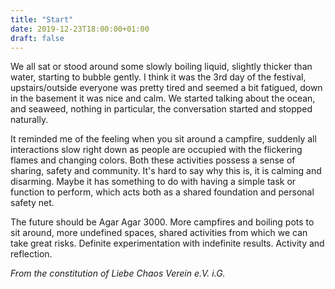 ```yaml
---
title: "Start"
date: 2019-12-23T18:00:00+01:00
draft: false
---
```

We all sat or stood around some slowly boiling liquid, slightly thicker than water, starting to bubble gently. I think it was the 3rd day of the festival, upstairs/outside everyone was pretty tired and seemed a bit fatigued, down in the basement it was nice and calm. We started talking about the ocean, and seaweed, nothing in particular, the conversation started and stopped naturally. 

It reminded me of the feeling when you sit around a campfire, suddenly all interactions slow right down as people are occupied with the flickering flames and changing colors. Both these activities possess a sense of sharing, safety and community. It's hard to say why this is, it is calming and disarming. Maybe it has something to do with having a simple task or function to perform, which acts both as a shared foundation and personal safety net. 

The future should be Agar Agar 3000. More campfires and boiling pots to sit around, more undefined spaces, shared activities from which we can take great risks. Definite experimentation with indefinite results. Activity and reflection.

*From the constitution of Liebe Chaos Verein e.V. i.G.*

